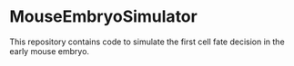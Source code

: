 # MouseEmbryoSimulator
This repository contains code to simulate the first cell fate decision in the early mouse embryo.
